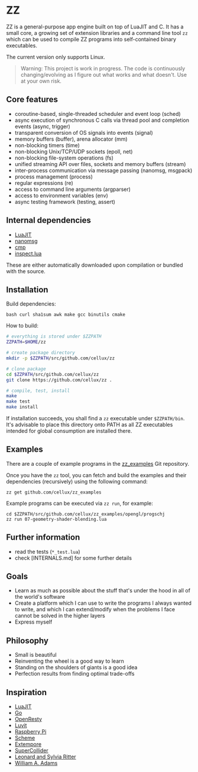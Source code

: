 # ZZ

ZZ is a general-purpose app engine built on top of LuaJIT and C. It has a small core, a growing set of extension libraries and a command line tool `zz` which can be used to compile ZZ programs into self-contained binary executables.

The current version only supports Linux.

> Warning: This project is work in progress. The code is continuously
> changing/evolving as I figure out what works and what doesn't. Use
> at your own risk.

## Core features

* coroutine-based, single-threaded scheduler and event loop (sched)
* async execution of synchronous C calls via thread pool and completion events (async, trigger)
* transparent conversion of OS signals into events (signal)
* memory buffers (buffer), arena allocator (mm)
* non-blocking timers (time)
* non-blocking Unix/TCP/UDP sockets (epoll, net)
* non-blocking file-system operations (fs)
* unified streaming API over files, sockets and memory buffers (stream)
* inter-process communication via message passing (nanomsg, msgpack)
* process management (process)
* regular expressions (re)
* access to command line arguments (argparser)
* access to environment variables (env)
* async testing framework (testing, assert)

## Internal dependencies

* [LuaJIT](http://luajit.org/)
* [nanomsg](http://nanomsg.org/)
* [cmp](https://github.com/camgunz/cmp)
* [inspect.lua](https://github.com/kikito/inspect.lua)

These are either automatically downloaded upon compilation or bundled with the source.

## Installation

Build dependencies:

```
bash curl sha1sum awk make gcc binutils cmake
```

How to build:

```bash
# everything is stored under $ZZPATH
ZZPATH=$HOME/zz

# create package directory
mkdir -p $ZZPATH/src/github.com/cellux/zz

# clone package
cd $ZZPATH/src/github.com/cellux/zz
git clone https://github.com/cellux/zz .

# compile, test, install
make
make test
make install
```

If installation succeeds, you shall find a `zz` executable under `$ZZPATH/bin`. It's advisable to place this directory onto PATH as all ZZ executables intended for global consumption are installed there.

## Examples

There are a couple of example programs in the [zz_examples](https://github.com/cellux/zz_examples) Git repository.

Once you have the `zz` tool, you can fetch and build the examples and their dependencies (recursively) using the following command:

```
zz get github.com/cellux/zz_examples
```

Example programs can be executed via `zz run`, for example:

```
cd $ZZPATH/src/github.com/cellux/zz_examples/opengl/progschj
zz run 07-geometry-shader-blending.lua
```

## Further information

* read the tests (`*_test.lua`)
* check [INTERNALS.md] for some further details

## Goals

* Learn as much as possible about the stuff that's under the hood in all of the world's software
* Create a platform which I can use to write the programs I always wanted to write, and which I can extend/modify when the problems I face cannot be solved in the higher layers
* Express myself

## Philosophy

* Small is beautiful
* Reinventing the wheel is a good way to learn
* Standing on the shoulders of giants is a good idea
* Perfection results from finding optimal trade-offs

## Inspiration

* [LuaJIT](https://luajit.org/)
* [Go](https://golang.org/)
* [OpenResty](https://openresty.org/)
* [Luvit](https://luvit.io/)
* [Raspberry Pi](https://www.raspberrypi.org/)
* [Scheme](http://www.schemers.org/Documents/Standards/R5RS/)
* [Extempore](https://github.com/digego/extempore)
* [SuperCollider](https://supercollider.github.io/)
* [Leonard and Sylvia Ritter](http://www.duangle.com/)
* [William A. Adams](https://williamaadams.wordpress.com/)
